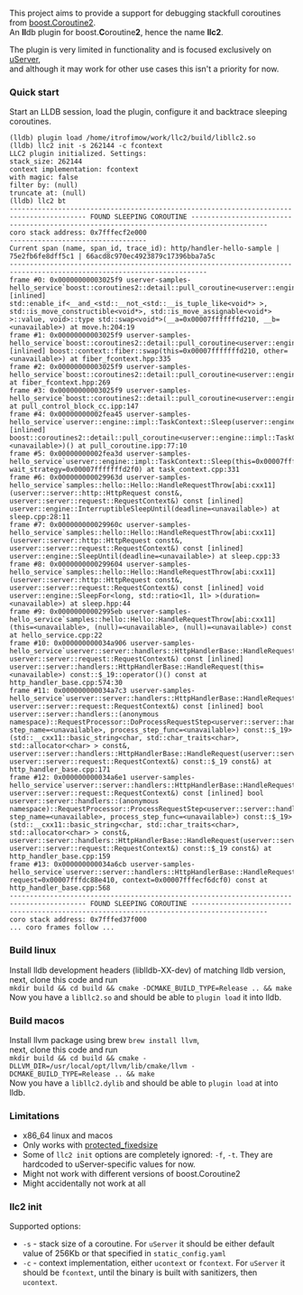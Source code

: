 This project aims to provide a support for debugging stackfull coroutines
from [boost.Coroutine2](https://www.boost.org/doc/libs/1_81_0/libs/coroutine2/doc/html/index.html). <br>
An **ll**db plugin for boost.**C**oroutine**2**, hence the name **llc2**.

The plugin is very limited in functionality and is focused exclusively
on [uServer](https://github.com/userver-framework/userver), <br>
and although it may work for other use cases this isn't a priority for now.

### Quick start

Start an LLDB session, load the plugin, configure it and backtrace sleeping coroutines.

```
(lldb) plugin load /home/itrofimow/work/llc2/build/libllc2.so
(lldb) llc2 init -s 262144 -c fcontext
LLC2 plugin initialized. Settings:
stack_size: 262144
context implementation: fcontext
with magic: false
filter by: (null)
truncate at: (null)
(lldb) llc2 bt
----------------------------------------------------------------------------------------- FOUND SLEEPING COROUTINE -----------------------------------------------------------------------------------------
coro stack address: 0x7fffecf2e000
----------------------------------
Current span (name, span_id, trace_id): http/handler-hello-sample | 75e2fb6fe8dff5c1 | 66acd8c970ec4923879c17396bba7a5c
-----------------------------------------------------------------------------------------------------------------------
frame #0: 0x00000000003025f9 userver-samples-hello_service`boost::coroutines2::detail::pull_coroutine<userver::engine::impl::TaskContext*>::control_block::resume() [inlined] std::enable_if<__and_<std::__not_<std::__is_tuple_like<void*> >, std::is_move_constructible<void*>, std::is_move_assignable<void*> >::value, void>::type std::swap<void*>(__a=0x00007fffffffd210, __b=<unavailable>) at move.h:204:19
frame #1: 0x00000000003025f9 userver-samples-hello_service`boost::coroutines2::detail::pull_coroutine<userver::engine::impl::TaskContext*>::control_block::resume() [inlined] boost::context::fiber::swap(this=0x00007fffffffd210, other=<unavailable>) at fiber_fcontext.hpp:335
frame #2: 0x00000000003025f9 userver-samples-hello_service`boost::coroutines2::detail::pull_coroutine<userver::engine::impl::TaskContext*>::control_block::resume() at fiber_fcontext.hpp:269
frame #3: 0x00000000003025f9 userver-samples-hello_service`boost::coroutines2::detail::pull_coroutine<userver::engine::impl::TaskContext*>::control_block::resume(this=0x00007fffffffd210) at pull_control_block_cc.ipp:147
frame #4: 0x00000000002fea45 userver-samples-hello_service`userver::engine::impl::TaskContext::Sleep(userver::engine::impl::WaitStrategy&) [inlined] boost::coroutines2::detail::pull_coroutine<userver::engine::impl::TaskContext*>::operator(this=<unavailable>)() at pull_coroutine.ipp:77:10
frame #5: 0x00000000002fea3d userver-samples-hello_service`userver::engine::impl::TaskContext::Sleep(this=0x00007fffde2dd800, wait_strategy=0x00007fffffffd2f0) at task_context.cpp:331
frame #6: 0x000000000029963d userver-samples-hello_service`samples::hello::Hello::HandleRequestThrow[abi:cxx11](userver::server::http::HttpRequest const&, userver::server::request::RequestContext&) const [inlined] userver::engine::InterruptibleSleepUntil(deadline=<unavailable>) at sleep.cpp:28:11
frame #7: 0x000000000029960c userver-samples-hello_service`samples::hello::Hello::HandleRequestThrow[abi:cxx11](userver::server::http::HttpRequest const&, userver::server::request::RequestContext&) const [inlined] userver::engine::SleepUntil(deadline=<unavailable>) at sleep.cpp:33
frame #8: 0x0000000000299604 userver-samples-hello_service`samples::hello::Hello::HandleRequestThrow[abi:cxx11](userver::server::http::HttpRequest const&, userver::server::request::RequestContext&) const [inlined] void userver::engine::SleepFor<long, std::ratio<1l, 1l> >(duration=<unavailable>) at sleep.hpp:44
frame #9: 0x00000000002995eb userver-samples-hello_service`samples::hello::Hello::HandleRequestThrow[abi:cxx11](this=<unavailable>, (null)=<unavailable>, (null)=<unavailable>) const at hello_service.cpp:22
frame #10: 0x000000000034a906 userver-samples-hello_service`userver::server::handlers::HttpHandlerBase::HandleRequest(userver::server::request::RequestBase&, userver::server::request::RequestContext&) const [inlined] userver::server::handlers::HttpHandlerBase::HandleRequest(this=<unavailable>) const::$_19::operator()() const at http_handler_base.cpp:574:30
frame #11: 0x000000000034a7c3 userver-samples-hello_service`userver::server::handlers::HttpHandlerBase::HandleRequest(userver::server::request::RequestBase&, userver::server::request::RequestContext&) const [inlined] bool userver::server::handlers::(anonymous namespace)::RequestProcessor::DoProcessRequestStep<userver::server::handlers::HttpHandlerBase::HandleRequest(this=0x00007fffecf6ca98, step_name=<unavailable>, process_step_func=<unavailable>) const::$_19>(std::__cxx11::basic_string<char, std::char_traits<char>, std::allocator<char> > const&, userver::server::handlers::HttpHandlerBase::HandleRequest(userver::server::request::RequestBase&, userver::server::request::RequestContext&) const::$_19 const&) at http_handler_base.cpp:171
frame #12: 0x000000000034a6e1 userver-samples-hello_service`userver::server::handlers::HttpHandlerBase::HandleRequest(userver::server::request::RequestBase&, userver::server::request::RequestContext&) const [inlined] bool userver::server::handlers::(anonymous namespace)::RequestProcessor::ProcessRequestStep<userver::server::handlers::HttpHandlerBase::HandleRequest(this=0x00007fffecf6ca98, step_name=<unavailable>, process_step_func=<unavailable>) const::$_19>(std::__cxx11::basic_string<char, std::char_traits<char>, std::allocator<char> > const&, userver::server::handlers::HttpHandlerBase::HandleRequest(userver::server::request::RequestBase&, userver::server::request::RequestContext&) const::$_19 const&) at http_handler_base.cpp:159
frame #13: 0x000000000034a6cb userver-samples-hello_service`userver::server::handlers::HttpHandlerBase::HandleRequest(this=0x00007fffdcc27080, request=0x00007fffdc88e410, context=0x00007fffecf6dcf0) const at http_handler_base.cpp:568
----------------------------------------------------------------------------------------- FOUND SLEEPING COROUTINE -----------------------------------------------------------------------------------------
coro stack address: 0x7fffed37f000
... coro frames follow ...
```

### Build linux

Install lldb development headers (liblldb-XX-dev) of matching lldb version, <br>
next, clone this code and run <br>
`mkdir build && cd build && cmake -DCMAKE_BUILD_TYPE=Release .. && make` <br>
Now you have a `libllc2.so` and should be able to `plugin load` it into lldb.

### Build macos

Install llvm package using brew `brew install llvm`, <br>
next, clone this code and run <br>
`mkdir build && cd build && cmake -DLLVM_DIR=/usr/local/opt/llvm/lib/cmake/llvm -DCMAKE_BUILD_TYPE=Release .. && make` <br>
Now you have a `libllc2.dylib` and should be able to `plugin load` at into lldb.

### Limitations

* x86_64 linux and macos
* Only works
  with [protected_fixedsize](https://www.boost.org/doc/libs/1_81_0/libs/coroutine2/doc/html/coroutine2/stack/protected_fixedsize.html)
* Some of `llc2 init` options are completely ignored: `-f`, `-t`. They are hardcoded to uServer-specific values for now.
* Might not work with different versions of boost.Coroutine2
* Might accidentally not work at all

### llc2 init

Supported options:

* `-s` - stack size of a coroutine. For `uServer` it should be either default value of 256Kb or that specified
  in `static_config.yaml`
* `-c` - context implementation, either `ucontext` or `fcontext`. For `uServer` it should be `fcontext`, until the
  binary is built with sanitizers, then `ucontext`.
